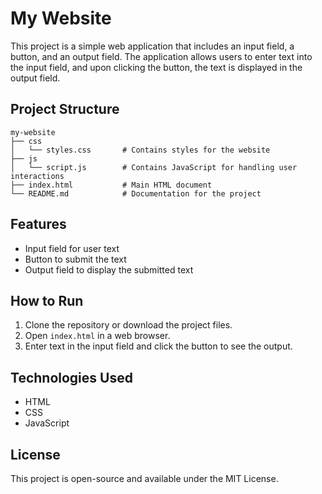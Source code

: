# My Website

This project is a simple web application that includes an input field, a button, and an output field. The application allows users to enter text into the input field, and upon clicking the button, the text is displayed in the output field.

## Project Structure

```
my-website
├── css
│   └── styles.css       # Contains styles for the website
├── js
│   └── script.js        # Contains JavaScript for handling user interactions
├── index.html           # Main HTML document
└── README.md            # Documentation for the project
```

## Features

- Input field for user text
- Button to submit the text
- Output field to display the submitted text

## How to Run

1. Clone the repository or download the project files.
2. Open `index.html` in a web browser.
3. Enter text in the input field and click the button to see the output.

## Technologies Used

- HTML
- CSS
- JavaScript

## License

This project is open-source and available under the MIT License.